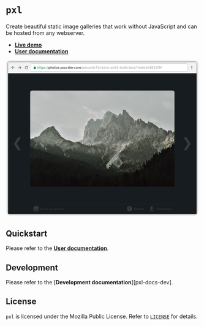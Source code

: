 # `pxl`

Create beautiful static image galleries that work without JavaScript and can be
hosted from any webserver.

 - [**Live demo**][pxl-demo]
 - [**User documentation**][pxl-docs]

![Pxl Photo Viewer][pxl-screenshot]

## Quickstart

Please refer to the [**User documentation**][pxl-docs].

## Development

Please refer to the [**Development documentation**][pxl-docs-dev].

## License

`pxl` is licensed under the Mozilla Public License. Refer to
[`LICENSE`][pxl-license] for details.

 [pxl-demo]: https://pxl-demo.svsticky.nl/
 [pxl-docs]: https://pxl-docs.svsticky.nl/
 [pxl-license]: ./LICENSE
 [pxl-screenshot]: ./docs/photo-viewer.png
